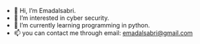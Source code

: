 - 👋 Hi, I’m  Emadalsabri.
- 👀 I’m interested in cyber security.
- 🌱 I’m currently learning programming in python. 
- 📫 you can contact me through email: emadalsabri@gmail.com

<!---
Emadalsabri/Emadalsabri is a ✨ special ✨ repository because its `README.md` (this file) appears on your GitHub profile.
You can click the Preview link to take a look at your changes.
--->
